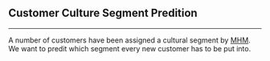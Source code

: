## Customer Culture Segment Predition
---
A number of customers have been assigned a cultural segment by [MHM](http://mhminsight.com/articles/culture-segments-1179). We want to predit which segment every new customer has to be put into.
